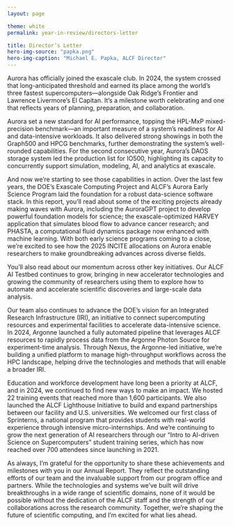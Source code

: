 ```yaml
---
layout: page

theme: white
permalink: year-in-review/directors-letter

title: Director’s Letter
hero-img-source: "papka.png"
hero-img-caption: "Michael E. Papka, ALCF Director"
---
```


Aurora has officially joined the exascale club. In 2024, the system crossed that long-anticipated threshold and earned its place among the world’s three fastest supercomputers—alongside Oak Ridge’s Frontier and Lawrence Livermore’s El Capitan. It’s a milestone worth celebrating and one that reflects years of planning, preparation, and collaboration.  

Aurora set a new standard for AI performance, topping the HPL-MxP mixed-precision benchmark—an important measure of a system’s readiness for AI and data-intensive workloads. It also delivered strong showings in both the Graph500 and HPCG benchmarks, further demonstrating the system’s well-rounded capabilities. For the second consecutive year, Aurora’s DAOS storage system led the production list for IO500, highlighting its capacity to concurrently support simulation, modeling, AI, and analytics at exascale.   

And now we’re starting to see those capabilities in action. Over the last few years, the DOE’s Exascale Computing Project and ALCF’s Aurora Early Science Program laid the foundation for a robust data-science software stack. In this report, you’ll read about some of the exciting projects already making waves with Aurora, including the AuroraGPT project to develop powerful foundation models for science; the exascale-optimized HARVEY application that simulates blood flow to advance cancer research; and PHASTA, a computational fluid dynamics package now enhanced with machine learning. With both early science programs coming to a close, we’re excited to see how the 2025 INCITE allocations on Aurora enable researchers to make groundbreaking advances across diverse fields. 

You’ll also read about our momentum across other key initiatives. Our ALCF AI Testbed continues to grow, bringing in new accelerator technologies and growing the community of researchers using them to explore how to automate and accelerate scientific discoveries and large-scale data analysis.

Our team also continues to advance the DOE’s vision for an Integrated Research Infrastructure (IRI), an initiative to connect supercomputing resources and experimental facilities to accelerate data-intensive science. In 2024, Argonne launched a fully automated pipeline that leverages ALCF resources to rapidly process data from the Argonne Photon Source for experiment-time analysis. Through Nexus, the Argonne-led initiative, we’re building a unified platform to manage high-throughput workflows across the HPC landscape, helping drive the technologies and methods that will enable a broader IRI.  

Education and workforce development have long been a priority at ALCF, and in 2024, we continued to find new ways to make an impact. We hosted 22 training events that reached more than 1,600 participants. We also launched the ALCF Lighthouse Initiative to build and expand partnerships between our facility and U.S. universities. We welcomed our first class of Sprinterns, a national program that provides students with real-world experience through intensive micro-internships. And we’re continuing to grow the next generation of AI researchers through our “Intro to AI-driven Science on Supercomputers” student training series, which has now reached over 700 attendees since launching in 2021.  

As always, I’m grateful for the opportunity to share these achievements and milestones with you in our Annual Report. They reflect the outstanding efforts of our team and the invaluable support from our program office and partners. While the technologies and systems we’ve built will drive breakthroughs in a wide range of scientific domains, none of it would be possible without the dedication of the ALCF staff and the strength of our collaborations across the research community. Together, we’re shaping the future of scientific computing, and I’m excited for what lies ahead.
